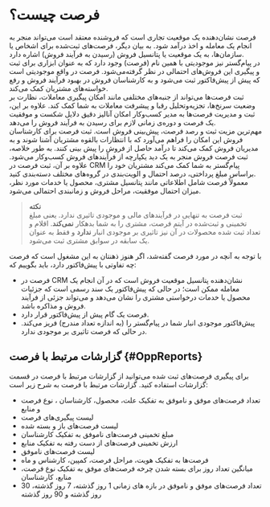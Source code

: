 # فرصت چیست؟
فرصت نشان‌دهنده یک موقعیت تجاری است که فروشنده معتقد است می‌تواند منجر به انجام یک معامله و اخذ درآمد شود. به بیان دیگر، فرصت‌های ثبت‌شده برای اشخاص یا سازمان‌ها، به یک موقعیت یا پتانسیل فروش (رسیدن به فرآیند فروش) اشاره دارد. <br>
در پیام‌گستر نیز موجودیتی با همین نام (فرصت) وجود دارد که به عنوان ابزاری برای ثبت و پیگیری این فروش‌های احتمالی در نظر گرفته‌می‌شود. فرصت در واقع موجودیتی است که پیش از پیش‌‌فاکتور ثبت می‌شود و به کارشناسان فروش در بهبود فرآیند فروش و رفع خواسته‌های مشتریان کمک می‌کند.<br>
 ثبت فرصت‌ها می‌تواند از جنبه‌های مختلفی مانند امکان پیگیری معاملات، نظارت بر وضعیت سرنخ‌ها، تجزیه‌وتحلیل رقبا و پیشرفت معاملات به شما کمک کند. علاوه‌ بر این، ثبت و مدیریت فرصت‌ها به مدیر کسب‌و‌کار امکان آنالیز دقیق دلایل شکست و موفقیت یک فرصت و دوره‌ی زمانی لازم برای رسیدن به فرآیند فروش را می‌دهد.<br>
مهم‌ترین مزیت ثبت و رصد فرصت‌، پیش‌‌بینی فروش است. ثبت فرصت برای کارشناسان فروش این امکان را فراهم می‌آورد که با انتظارات بالقوه مشتریان آشنا شوند و به مدیریان فروش کمک می‌کند تا درآمد حاصل از فروش را پیش بینی کنند. به طور خلاصه، ثبت فرصت فروش منجر به یک دید یکپارچه از فرآیند‌های فروش کسب‌وکار می‌شود. علاوه بر آن، ثبت فرصت در CRM  پیام‌گستر به شما کمک می‌کند مشتریان خود را براساس مبلغ پرداختی، درصد احتمال و الویت‌بندی در گروه‌های مختلف دسته‌بندی کنید.<br>
معمولاً فرصت شامل اطلاعاتی مانند پتانسیل مشتری، محصول یا خدمات مورد نظر، میزان احتمال موفقیت، مراحل فروش و زمانبندی احتمالی می‌شود.<br>
> **نکته**<br>
> ثبت فرصت به تنهایی در فرآیندهای مالی و موجودی تاثیری ندارد. یعنی مبلغ تخمینی و ثبت‌شده در آیتم فرصت، مشتری را به شما بدهکار **نمی‌کند**. اقلام و تعداد ثبت شده محصولات در آن نیز تاثیری بر موجودی انبار **ندارد** و فقط به عنوان یک سابقه در سوابق مشتری ثبت می‌شود.<br>

با توجه به آنچه در مورد فرصت گفته‌شد، اگر هنوز ذهنتان به این مشغول است که فرصت چه تفاوتی با پیش‌فاکتور دارد، باید بگوییم که:<br>
- فرصت در CRM نشان‌دهنده پتانسیل موقعیت فروش است که در آن انجام یک معامله ممکن است؛ در حالی که پیش‌فاکتور یک سند رسمی است که جزئیات محصول یا خدمات درخواستی مشتری را نشان می‌دهد و می‌تواند جزئی از فرآیند فروش و مذاکره باشد.
- فرصت یک گام پیش از پیش‌فاکتور قرار دارد.
- پیش‌فاکتور موجودی انبار شما در پیام‌گستر را (به اندازه تعداد مندرج) فریز می‌کند. در حالی که فرصت تاثیری بر موجودی ندارد.

## گزارشات مرتبط با فرصت {#OppReports}
برای پیگیری فرصت‌های ثبت شده می‌توانید از گزارشات مرتبط با فرصت در قسمت گزارشات استفاده کنید. گزارشات مرتبط با فرصت به شرح زیر است:<br>
-	تعداد فرصت‌های موفق و ناموفق به تفکیک علت، محصول، کارشناسان ، نوع فرصت و منابع 
- لیست پیگیری‌های فرصت 
- لیست فرصت‌های باز و بسته شده
- مبلغ تخمینی فرصت‌های ناموفق به تفکیک کارشناسان
- ارزش تخمینی فرصت‌های از دست رفته به تفکیک منابع
- لیست فرصت‌های ناموفق
- فرصت‌ها به تفکیک هویت، مراحل فرصت، کمپین، کارشناس و ماه
-	میانگین تعداد روز برای بسته شدن چرخه فرصت‌های موفق به تفکیک نوع فرصت، منابع، کارشناسان
- تعداد فرصت‌های موفق و ناموفق در بازه های زمانی 1 روز گذشته، 7 روز گذشته، 30 روز گذشته و 90 روز گذشته


